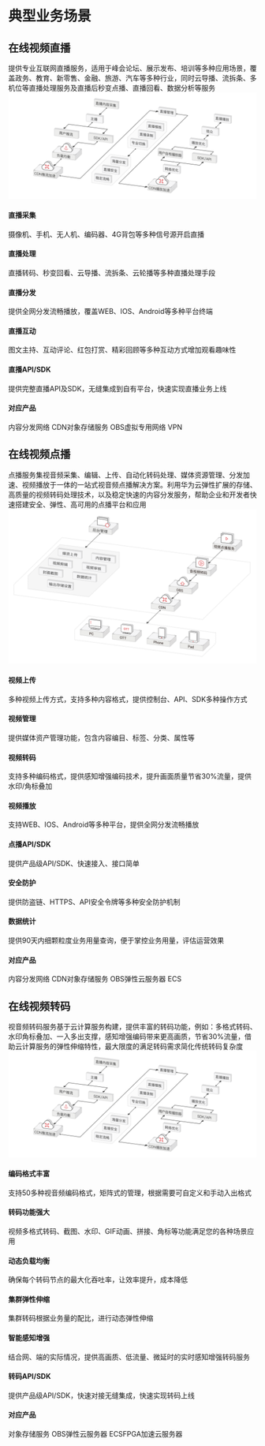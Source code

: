 典型业务场景
===========
## 在线视频直播
提供专业互联网直播服务，适用于峰会论坛、展示发布、培训等多种应用场景，覆盖政务、教育、新零售、金融、旅游、汽车等多种行业，同时云导播、流拆条、多机位等直播处理服务及直播后秒变点播、直播回看、数据分析等服务
![Markdown](/docs/images/scene-image1.svg)
#### 直播采集
摄像机、手机、无人机、编码器、4G背包等多种信号源开启直播

#### 直播处理
直播转码、秒变回看、云导播、流拆条、云轮播等多种直播处理手段

#### 直播分发
提供全网分发流畅播放，覆盖WEB、IOS、Android等多种平台终端

#### 直播互动
图文主持、互动评论、红包打赏、精彩回顾等多种互动方式增加观看趣味性

#### 直播API/SDK
提供完整直播API及SDK，无缝集成到自有平台，快速实现直播业务上线

#### 对应产品
内容分发网络 CDN对象存储服务 OBS虚拟专用网络 VPN

## 在线视频点播
点播服务集视音频采集、编辑、上传、自动化转码处理、媒体资源管理、分发加速、视频播放于一体的一站式视音频点播解决方案。利用华为云弹性扩展的存储、高质量的视频转码处理技术，以及稳定快速的内容分发服务，帮助企业和开发者快速搭建安全、弹性、高可用的点播平台和应用
![Markdown](/docs/images/scene-image2.svg)

#### 视频上传
多种视频上传方式，支持多种内容格式，提供控制台、API、SDK多种操作方式

#### 视频管理
提供媒体资产管理功能，包含内容编目、标签、分类、属性等

#### 视频转码
支持多种编码格式，提供感知增强编码技术，提升画面质量节省30%流量，提供水印/角标叠加

#### 视频播放
支持WEB、IOS、Android等多种平台，提供全网分发流畅播放

#### 点播API/SDK
提供产品级API/SDK、快速接入、接口简单

#### 安全防护
提供防盗链、HTTPS、API安全令牌等多种安全防护机制

#### 数据统计
提供90天内细颗粒度业务用量查询，便于掌控业务用量，评估运营效果

#### 对应产品
内容分发网络 CDN对象存储服务 OBS弹性云服务器 ECS

## 在线视频转码
视音频转码服务基于云计算服务构建，提供丰富的转码功能，例如：多格式转码、水印角标叠加、一入多出支撑，感知增强编码带来更高画质，节省30%流量，借助云计算服务的弹性伸缩特性，最大限度的满足转码需求简化传统转码复杂度
![Markdown](/docs/images/scene-image1.svg)

#### 编码格式丰富
支持50多种视音频编码格式，矩阵式的管理，根据需要可自定义和手动入出格式

#### 转码功能强大
视频多格式转码、截图、水印、GIF动画、拼接、角标等功能满足您的各种场景应用

#### 动态负载均衡
确保每个转码节点的最大化吞吐率，让效率提升，成本降低

#### 集群弹性伸缩
集群转码根据业务量的配比，进行动态弹性伸缩

#### 智能感知增强
结合网、端的实际情况，提供高画质、低流量、微延时的实时感知增强转码服务

#### 转码API/SDK
提供产品级API/SDK，快速对接无缝集成，快速实现转码上线

#### 对应产品
对象存储服务 OBS弹性云服务器 ECSFPGA加速云服务器